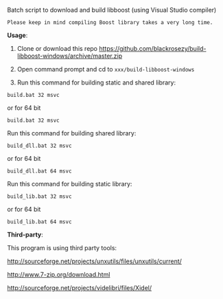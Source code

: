 Batch script to download and build libboost (using Visual Studio compiler)

```
Please keep in mind compiling Boost library takes a very long time.
```

**Usage**:

1. Clone or download this repo https://github.com/blackrosezy/build-libboost-windows/archive/master.zip

2. Open command prompt and cd to `xxx/build-libboost-windows`

3. Run this command for building static and shared library:
```
build.bat 32 msvc
```
or for 64 bit
```
build.bat 32 msvc
```
Run this command for building  shared library:
```
build_dll.bat 32 msvc
```
or for 64 bit
```
build_dll.bat 64 msvc
```
Run this command for building  static library:
```
build_lib.bat 32 msvc
```
or for 64 bit
```
build_lib.bat 64 msvc
```

**Third-party**:

This program is using third party tools:

http://sourceforge.net/projects/unxutils/files/unxutils/current/

http://www.7-zip.org/download.html

http://sourceforge.net/projects/videlibri/files/Xidel/
